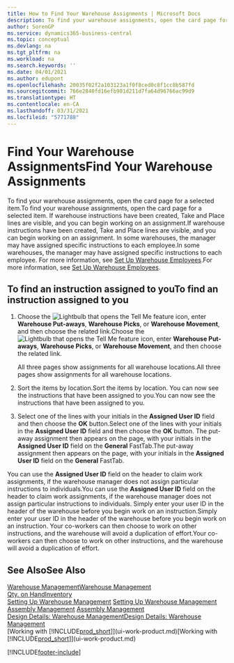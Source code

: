 ```yaml
---
title: How to Find Your Warehouse Assignments | Microsoft Docs
description: To find your warehouse assignments, open the card page for a selected item. If warehouse instructions have been created, Take and Place lines are visible, and you can begin working on an assignment. In some warehouses, the manager may have assigned specific instructions to each employee.
author: SorenGP
ms.service: dynamics365-business-central
ms.topic: conceptual
ms.devlang: na
ms.tgt_pltfrm: na
ms.workload: na
ms.search.keywords: ''
ms.date: 04/01/2021
ms.author: edupont
ms.openlocfilehash: 20035f02f2a103123a1f0f8ced0c8f1cc8b587fd
ms.sourcegitcommit: 766e2840fd16efb901d211d7fa64d96766ac99d9
ms.translationtype: HT
ms.contentlocale: en-CA
ms.lasthandoff: 03/31/2021
ms.locfileid: "5771788"
---
```

# <a name="find-your-warehouse-assignments"></a><span data-ttu-id="d4639-105">Find Your Warehouse Assignments</span><span class="sxs-lookup"><span data-stu-id="d4639-105">Find Your Warehouse Assignments</span></span>
<span data-ttu-id="d4639-106">To find your warehouse assignments, open the card page for a selected item.</span><span class="sxs-lookup"><span data-stu-id="d4639-106">To find your warehouse assignments, open the card page for a selected item.</span></span> <span data-ttu-id="d4639-107">If warehouse instructions have been created, Take and Place lines are visible, and you can begin working on an assignment.</span><span class="sxs-lookup"><span data-stu-id="d4639-107">If warehouse instructions have been created, Take and Place lines are visible, and you can begin working on an assignment.</span></span> <span data-ttu-id="d4639-108">In some warehouses, the manager may have assigned specific instructions to each employee.</span><span class="sxs-lookup"><span data-stu-id="d4639-108">In some warehouses, the manager may have assigned specific instructions to each employee.</span></span> <span data-ttu-id="d4639-109">For more information, see [Set Up Warehouse Employees](warehouse-how-to-set-up-warehouse-employees.md).</span><span class="sxs-lookup"><span data-stu-id="d4639-109">For more information, see [Set Up Warehouse Employees](warehouse-how-to-set-up-warehouse-employees.md).</span></span>

## <a name="to-find-an-instruction-assigned-to-you"></a><span data-ttu-id="d4639-110">To find an instruction assigned to you</span><span class="sxs-lookup"><span data-stu-id="d4639-110">To find an instruction assigned to you</span></span>  
1.  <span data-ttu-id="d4639-111">Choose the ![Lightbulb that opens the Tell Me feature](media/ui-search/search_small.png "Tell me what you want to do") icon, enter **Warehouse Put-aways**, **Warehouse Picks**, or **Warehouse Movement**, and then choose the related link.</span><span class="sxs-lookup"><span data-stu-id="d4639-111">Choose the ![Lightbulb that opens the Tell Me feature](media/ui-search/search_small.png "Tell me what you want to do") icon, enter **Warehouse Put-aways**, **Warehouse Picks**, or **Warehouse Movement**, and then choose the related link.</span></span>

    <span data-ttu-id="d4639-112">All three pages show assignments for all warehouse locations.</span><span class="sxs-lookup"><span data-stu-id="d4639-112">All three pages show assignments for all warehouse locations.</span></span>  

2. <span data-ttu-id="d4639-113">Sort the items by location.</span><span class="sxs-lookup"><span data-stu-id="d4639-113">Sort the items by location.</span></span> <span data-ttu-id="d4639-114">You can now see the instructions that have been assigned to you.</span><span class="sxs-lookup"><span data-stu-id="d4639-114">You can now see the instructions that have been assigned to you.</span></span>  
3. <span data-ttu-id="d4639-115">Select one of the lines with your initials in the **Assigned User ID** field and then choose the **OK** button.</span><span class="sxs-lookup"><span data-stu-id="d4639-115">Select one of the lines with your initials in the **Assigned User ID** field and then choose the **OK** button.</span></span> <span data-ttu-id="d4639-116">The put-away assignment then appears on the page, with your initials in the **Assigned User ID** field on the **General** FastTab.</span><span class="sxs-lookup"><span data-stu-id="d4639-116">The put-away assignment then appears on the page, with your initials in the **Assigned User ID** field on the **General** FastTab.</span></span>  

<span data-ttu-id="d4639-117">You can use the **Assigned User ID** field on the header to claim work assignments, if the warehouse manager does not assign particular instructions to individuals.</span><span class="sxs-lookup"><span data-stu-id="d4639-117">You can use the **Assigned User ID** field on the header to claim work assignments, if the warehouse manager does not assign particular instructions to individuals.</span></span> <span data-ttu-id="d4639-118">Simply enter your user ID in the header of the warehouse before you begin work on an instruction.</span><span class="sxs-lookup"><span data-stu-id="d4639-118">Simply enter your user ID in the header of the warehouse before you begin work on an instruction.</span></span> <span data-ttu-id="d4639-119">Your co-workers can then choose to work on other instructions, and the warehouse will avoid a duplication of effort.</span><span class="sxs-lookup"><span data-stu-id="d4639-119">Your co-workers can then choose to work on other instructions, and the warehouse will avoid a duplication of effort.</span></span>  

## <a name="see-also"></a><span data-ttu-id="d4639-120">See Also</span><span class="sxs-lookup"><span data-stu-id="d4639-120">See Also</span></span>  
[<span data-ttu-id="d4639-121">Warehouse Management</span><span class="sxs-lookup"><span data-stu-id="d4639-121">Warehouse Management</span></span>](warehouse-manage-warehouse.md)  
[<span data-ttu-id="d4639-122">Qty. on Hand</span><span class="sxs-lookup"><span data-stu-id="d4639-122">Inventory</span></span>](inventory-manage-inventory.md)  
<span data-ttu-id="d4639-123">[Setting Up Warehouse Management](warehouse-setup-warehouse.md)   </span><span class="sxs-lookup"><span data-stu-id="d4639-123">[Setting Up Warehouse Management](warehouse-setup-warehouse.md)   </span></span>  
<span data-ttu-id="d4639-124">[Assembly Management](assembly-assemble-items.md)  </span><span class="sxs-lookup"><span data-stu-id="d4639-124">[Assembly Management](assembly-assemble-items.md)  </span></span>  
[<span data-ttu-id="d4639-125">Design Details: Warehouse Management</span><span class="sxs-lookup"><span data-stu-id="d4639-125">Design Details: Warehouse Management</span></span>](design-details-warehouse-management.md)  
<span data-ttu-id="d4639-126">[Working with [!INCLUDE[prod_short](includes/prod_short.md)]](ui-work-product.md)</span><span class="sxs-lookup"><span data-stu-id="d4639-126">[Working with [!INCLUDE[prod_short](includes/prod_short.md)]](ui-work-product.md)</span></span> 


[!INCLUDE[footer-include](includes/footer-banner.md)]